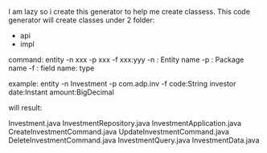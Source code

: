 I am lazy so i create this generator to help me create classess.
This code generator will create classes under 2 folder: 
- api
- impl

command:
entity -n xxx -p xxx -f xxx:yyy
-n : Entity name
-p : Package name
-f : field name: type

example:
entity -n Investment -p com.adp.inv -f code:String investor date:Instant amount:BigDecimal

will result:

Investment.java
InvestmentRepository.java
InvestmentApplication.java
CreateInvestmentCommand.java
UpdateInvestmentCommand.java
DeleteInvestmentCommand.java
InvestmentQuery.java
InvestmentData.java

